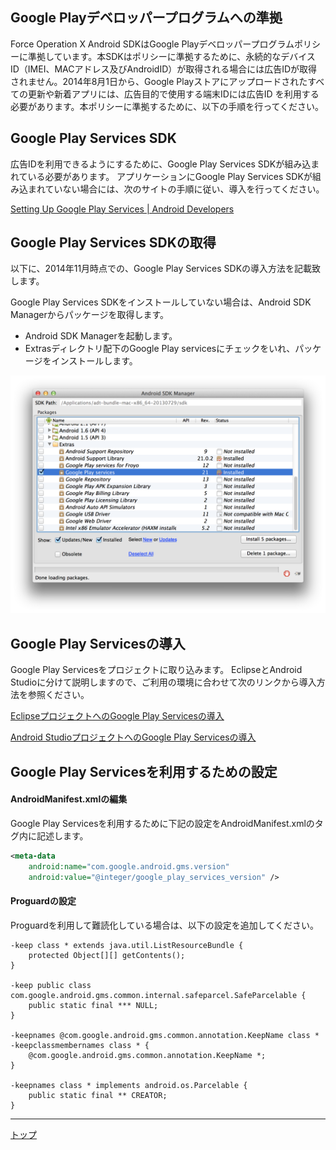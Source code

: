 ## Google Playデベロッパープログラムへの準拠

Force Operation X Android SDKはGoogle Playデベロッパープログラムポリシーに準拠しています。本SDKはポリシーに準拠するために、永続的なデバイス ID（IMEI、MACアドレス及びAndroidID）が取得される場合には広告IDが取得されません。2014年8月1日から、Google Playストアにアップロードされたすべての更新や新着アプリには、広告目的で使用する端末IDには広告ID を利用する必要があります。本ポリシーに準拠するために、以下の手順を行ってください。


## Google Play Services SDK


広告IDを利用できるようにするために、Google Play Services SDKが組み込まれている必要があります。
アプリケーションにGoogle Play Services SDKが組み込まれていない場合には、次のサイトの手順に従い、導入を行ってください。

[Setting Up Google Play Services | Android Developers](https://developer.android.com/google/play-services/setup.html)



## Google Play Services SDKの取得

以下に、2014年11月時点での、Google Play Services SDKの導入方法を記載致します。


Google Play Services SDKをインストールしていない場合は、Android SDK Managerからパッケージを取得します。

* Android SDK Managerを起動します。
* Extrasディレクトリ配下のGoogle Play servicesにチェックをいれ、パッケージをインストールします。

![googlePlayServices01](./img01.png)

## Google Play Servicesの導入

Google Play Servicesをプロジェクトに取り込みます。
EclipseとAndroid Studioに分けて説明しますので、ご利用の環境に合わせて次のリンクから導入方法を参照ください。


[EclipseプロジェクトへのGoogle Play Servicesの導入](./eclipse/README.md)

[Android StudioプロジェクトへのGoogle Play Servicesの導入](./android_studio/README.md)



## Google Play Servicesを利用するための設定

#### AndroidManifest.xmlの編集

Google Play Servicesを利用するために下記の設定をAndroidManifest.xmlの<application>タグ内に記述します。

```xml
<meta-data
    android:name="com.google.android.gms.version"
    android:value="@integer/google_play_services_version" />
```

#### Proguardの設定

Proguardを利用して難読化している場合は、以下の設定を追加してください。

```
-keep class * extends java.util.ListResourceBundle {
    protected Object[][] getContents();
}

-keep public class com.google.android.gms.common.internal.safeparcel.SafeParcelable {
    public static final *** NULL;
}

-keepnames @com.google.android.gms.common.annotation.KeepName class *
-keepclassmembernames class * {
    @com.google.android.gms.common.annotation.KeepName *;
}

-keepnames class * implements android.os.Parcelable {
    public static final ** CREATOR;
}
```

---
[トップ](/3.x/lang/ja/README.md)
